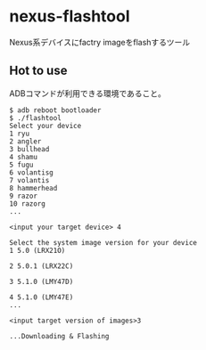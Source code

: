 # nexus-flashtool
Nexus系デバイスにfactry imageをflashするツール

## Hot to use
ADBコマンドが利用できる環境であること。

```
$ adb reboot bootloader
$ ./flashtool
Select your device
1 ryu
2 angler
3 bullhead
4 shamu
5 fugu
6 volantisg
7 volantis
8 hammerhead
9 razor
10 razorg
...

<input your target device> 4

Select the system image version for your device
1 5.0 (LRX21O)

2 5.0.1 (LRX22C)

3 5.1.0 (LMY47D)

4 5.1.0 (LMY47E)
...

<input target version of images>3

...Downloading & Flashing
```
